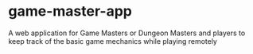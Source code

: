 # game-master-app
A web application for Game Masters or Dungeon Masters and players to keep track of the basic game mechanics while playing remotely
